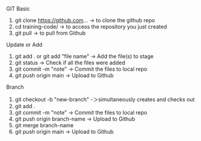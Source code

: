 GIT Basic

1) git clone https://github.com... -> to clone the github repo
2) cd training-code/ -> to access the repository you just created
3) git pull -> to pull from Github

Update or Add

1) git add . or git add "file name" -> Add the file(s) to stage
2) git status -> Check if all the files were added
3) git commit -m "note" -> Commit the files to local repo
4) git push origin main -> Upload to Github

Branch

1) git checkout -b "new-branch" -＞simultaneously creates and checks out
2) git add .
3) git commit -m "note" -> Commit the files to local repo
4) git push origin branch-name -> Upload to Github
5) git merge branch-name
6) git push origin main -> Upload to Github
